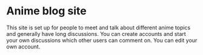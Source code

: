 # Anime blog site

This site is set up for people to meet and talk about different anime topics and generally have long discussions.
You can create accounts and start your own discussions which other users can comment on.
You can edit your own account.